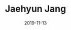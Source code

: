 ---
category: "member"
page: "jaehyunjang"
title: "Jaehyun Jang"
date: "2019-11-13"
tags: 
  - "Virtual Reality"
  - "Mid-air Haptics"
  - "Computer Haptics"
image: "./jaehyunjang.jpg"
thumbnail: "../thumbnail/jaehyunjang.jpg"
---
